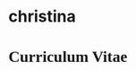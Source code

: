 # christina

<!DOCTYPE html>
<html>
<body>
	<h1 style="font-family:photograph signature; "text-align:center";> Curriculum Vitae</h1>
</body>
</html>

